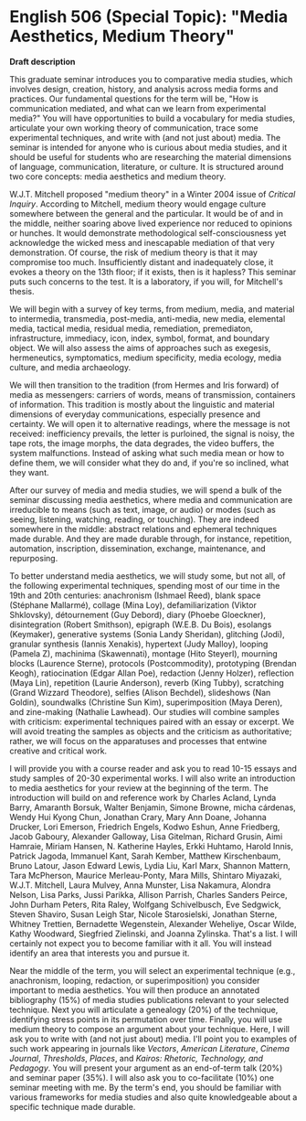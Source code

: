 # English 506 (Special Topic): "Media Aesthetics, Medium Theory"

**Draft description** 

This graduate seminar introduces you to comparative media studies, which involves design, creation, history, and analysis across media forms and practices. Our fundamental questions for the term will be, "How is communication mediated, and what can we learn from experimental media?" You will have opportunities to build a vocabulary for media studies, articulate your own working theory of communication, trace some experimental techniques, and write with (and not just about) media. The seminar is intended for anyone who is curious about media studies, and it should be useful for students who are researching the material dimensions of language, communication, literature, or culture. It is structured around two core concepts: media aesthetics and medium theory.

W.J.T. Mitchell proposed "medium theory" in a Winter 2004 issue of *Critical Inquiry*. According to Mitchell, medium theory would engage culture somewhere between the general and the particular. It would be of and in the middle, neither soaring above lived experience nor reduced to opinions or hunches. It would demonstrate methodological self-consciousness yet acknowledge the wicked mess and inescapable mediation of that very demonstration. Of course, the risk of medium theory is that it may compromise too much. Insufficiently distant and inadequately close, it evokes a theory on the 13th floor; if it exists, then is it hapless? This seminar puts such concerns to the test. It is a laboratory, if you will, for Mitchell's thesis.

We will begin with a survey of key terms, from medium, media, and material to intermedia, transmedia, post-media, anti-media, new media, elemental media, tactical media, residual media, remediation, premediaton, infrastructure, immediacy, icon, index, symbol, format, and boundary object. We will also assess the aims of approaches such as exegesis, hermeneutics, symptomatics, medium specificity, media ecology, media culture, and media archaeology.

We will then transition to the tradition (from Hermes and Iris forward) of media as messengers: carriers of words, means of transmission, containers of information. This tradition is mostly about the linguistic and material dimensions of everyday communications, especially presence and certainty. We will open it to alternative readings, where the message is not received: inefficiency prevails, the letter is purloined, the signal is noisy, the tape rots, the image morphs, the data degrades, the video buffers, the system malfunctions. Instead of asking what such media mean or how to define them, we will consider what they do and, if you're so inclined, what they want.

After our survey of media and media studies, we will spend a bulk of the seminar discussing media aesthetics, where media and communication are irreducible to means (such as text, image, or audio) or modes (such as seeing, listening, watching, reading, or touching). They are indeed somewhere in the middle: abstract relations and ephemeral techniques made durable. And they are made durable through, for instance, repetition, automation, inscription, dissemination, exchange, maintenance, and repurposing.

To better understand media aesthetics, we will study some, but not all, of the following experimental techniques, spending most of our time in the 19th and 20th centuries: anachronism (Ishmael Reed), blank space (Stéphane Mallarmé), collage (Mina Loy), defamiliarization (Viktor Shklovsky), détournement (Guy Debord), diary (Phoebe Gloeckner), disintegration (Robert Smithson), epigraph (W.E.B. Du Bois), esolangs (Keymaker), generative systems (Sonia Landy Sheridan), glitching (Jodi), granular synthesis (Iannis Xenakis), hypertext (Judy Malloy), looping (Pamela Z), machinima (Skawennati), montage (Hito Steyerl), mourning blocks (Laurence Sterne), protocols (Postcommodity), prototyping (Brendan Keogh), ratiocination (Edgar Allan Poe), redaction (Jenny Holzer), reflection (Maya Lin), repetition (Laurie Anderson), reverb (King Tubby), scratching (Grand Wizzard Theodore), selfies (Alison Bechdel), slideshows (Nan Goldin), soundwalks (Christine Sun Kim), superimposition (Maya Deren), and zine-making (Nathalie Lawhead). Our studies will combine samples with criticism: experimental techniques paired with an essay or excerpt. We will avoid treating the samples as objects and the criticism as authoritative; rather, we will focus on the apparatuses and processes that entwine creative and critical work.

I will provide you with a course reader and ask you to read 10-15 essays and study samples of 20-30 experimental works. I will also write an introduction to media aesthetics for your review at the beginning of the term. The introduction will build on and reference work by Charles Acland, Lynda Barry, Amaranth Borsuk, Walter Benjamin, Simone Browne, micha cárdenas, Wendy Hui Kyong Chun, Jonathan Crary, Mary Ann Doane, Johanna Drucker, Lori Emerson, Friedrich Engels, Kodwo Eshun, Anne Friedberg, Jacob Gaboury, Alexander Galloway, Lisa Gitelman, Richard Grusin, Aimi Hamraie, Miriam Hansen, N. Katherine Hayles, Erkki Huhtamo, Harold Innis, Patrick Jagoda, Immanuel Kant, Sarah Kember, Matthew Kirschenbaum, Bruno Latour, Jason Edward Lewis, Lydia Liu, Karl Marx, Shannon Mattern, Tara McPherson, Maurice Merleau-Ponty, Mara Mills, Shintaro Miyazaki, W.J.T. Mitchell, Laura Mulvey, Anna Munster, Lisa Nakamura, Alondra Nelson, Lisa Parks, Jussi Parikka, Allison Parrish, Charles Sanders Peirce, John Durham Peters, Rita Raley, Wolfgang Schivelbusch, Eve Sedgwick, Steven Shaviro, Susan Leigh Star, Nicole Starosielski, Jonathan Sterne, Whitney Trettien, Bernadette Wegenstein, Alexander Weheliye, Oscar Wilde, Kathy Woodward, Siegfried Zielinski, and Joanna Zylinska. That's a list. I will certainly not expect you to become familiar with it all. You will instead identify an area that interests you and pursue it.

Near the middle of the term, you will select an experimental technique (e.g., anachronism, looping, redaction, or superimposition) you consider important to media aesthetics. You will then produce an annotated bibliography (15%) of media studies publications relevant to your selected technique. Next you will articulate a genealogy (20%) of the technique, identifying stress points in its permutation over time. Finally, you will use medium theory to compose an argument about your technique. Here, I will ask you to write with (and not just about) media. I'll point you to examples of such work appearing in journals like *Vectors*, *American Literature*, *Cinema Journal*, *Thresholds*, *Places*, and *Kairos: Rhetoric, Technology, and Pedagogy*. You will present your argument as an end-of-term talk (20%) and seminar paper (35%). I will also ask you to co-facilitate (10%) one seminar meeting with me. By the term's end, you should be familiar with various frameworks for media studies and also quite knowledgeable about a specific technique made durable.
